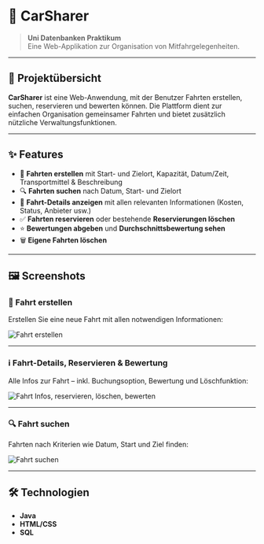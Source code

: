 # 🚗 CarSharer

> **Uni Datenbanken Praktikum**  
> Eine Web-Applikation zur Organisation von Mitfahrgelegenheiten.

---

## 🧩 Projektübersicht

**CarSharer** ist eine Web-Anwendung, mit der Benutzer Fahrten erstellen, suchen, reservieren und bewerten können. Die Plattform dient zur einfachen Organisation gemeinsamer Fahrten und bietet zusätzlich nützliche Verwaltungsfunktionen.

---

## ✨ Features

- 📝 **Fahrten erstellen** mit Start- und Zielort, Kapazität, Datum/Zeit, Transportmittel & Beschreibung
- 🔍 **Fahrten suchen** nach Datum, Start- und Zielort
- 📄 **Fahrt-Details anzeigen** mit allen relevanten Informationen (Kosten, Status, Anbieter usw.)
- ✅ **Fahrten reservieren** oder bestehende **Reservierungen löschen**
- ⭐ **Bewertungen abgeben** und **Durchschnittsbewertung sehen**
- 🗑️ **Eigene Fahrten löschen**

---

## 🖼️ Screenshots

### 🚗 Fahrt erstellen
Erstellen Sie eine neue Fahrt mit allen notwendigen Informationen:

![Fahrt erstellen](carsharer/screenshots/Fahrt_erstellen.png)

---

### ℹ️ Fahrt-Details, Reservieren & Bewertung
Alle Infos zur Fahrt – inkl. Buchungsoption, Bewertung und Löschfunktion:

![Fahrt Infos, reservieren, löschen, bewerten](carsharer/screenshots/Fahrt_infos_buchen_löschen_bewerten.png)

---

### 🔍 Fahrt suchen
Fahrten nach Kriterien wie Datum, Start und Ziel finden:

![Fahrt suchen](carsharer/screenshots/Fahrt_suchen.png)

---

## 🛠️ Technologien

- **Java**
- **HTML/CSS**
- **SQL**







